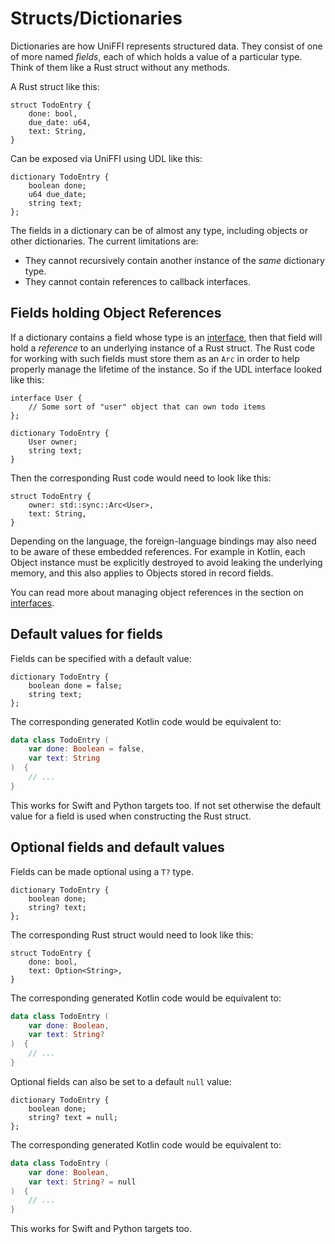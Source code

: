 # Structs/Dictionaries

Dictionaries are how UniFFI represents structured data.
They consist of one of more named *fields*, each of which holds a value of a particular type.
Think of them like a Rust struct without any methods.

A Rust struct like this:

```rust,no_run
struct TodoEntry {
    done: bool,
    due_date: u64,
    text: String,
}
```

Can be exposed via UniFFI using UDL like this:

```idl
dictionary TodoEntry {
    boolean done;
    u64 due_date;
    string text;
};
```

The fields in a dictionary can be of almost any type, including objects or other dictionaries.
The current limitations are:

* They cannot recursively contain another instance of the *same* dictionary type.
* They cannot contain references to callback interfaces.

## Fields holding Object References

If a dictionary contains a field whose type is an [interface](./interfaces.md), then that
field will hold a *reference* to an underlying instance of a Rust struct. The Rust code for
working with such fields must store them as an `Arc` in order to help properly manage the
lifetime of the instance. So if the UDL interface looked like this:

```idl
interface User {
    // Some sort of "user" object that can own todo items
};

dictionary TodoEntry {
    User owner;
    string text;
}
```

Then the corresponding Rust code would need to look like this:

```rust,no_run
struct TodoEntry {
    owner: std::sync::Arc<User>,
    text: String,
}
```

Depending on the language, the foreign-language bindings may also need to be aware of
these embedded references. For example in Kotlin, each Object instance must be explicitly
destroyed to avoid leaking the underlying memory, and this also applies to Objects stored
in record fields.

You can read more about managing object references in the section on [interfaces](./interfaces.md).

## Default values for fields

Fields can be specified with a default value:

```idl
dictionary TodoEntry {
    boolean done = false;
    string text;
};
```

The corresponding generated Kotlin code would be equivalent to:

```kotlin
data class TodoEntry (
    var done: Boolean = false,
    var text: String
)  {
    // ...
}
```

This works for Swift and Python targets too.
If not set otherwise the default value for a field is used when constructing the Rust struct.

## Optional fields and default values

Fields can be made optional using a `T?` type.

```idl
dictionary TodoEntry {
    boolean done;
    string? text;
};
```

The corresponding Rust struct would need to look like this:

```rust,no_run
struct TodoEntry {
    done: bool,
    text: Option<String>,
}
```

The corresponding generated Kotlin code would be equivalent to:

```kotlin
data class TodoEntry (
    var done: Boolean,
    var text: String?
)  {
    // ...
}
```

Optional fields can also be set to a default `null` value:

```idl
dictionary TodoEntry {
    boolean done;
    string? text = null;
};
```

The corresponding generated Kotlin code would be equivalent to:

```kotlin
data class TodoEntry (
    var done: Boolean,
    var text: String? = null
)  {
    // ...
}
```

This works for Swift and Python targets too.
